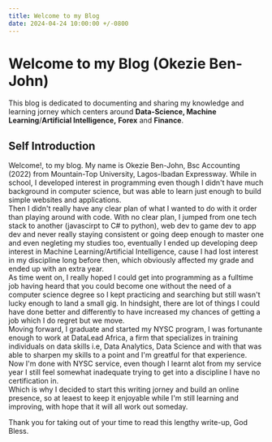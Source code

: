 ```yaml
---
title: Welcome to my Blog
date: 2024-04-24 10:00:00 +/-0800
---
```


# Welcome to my Blog (Okezie Ben-John)

This blog is dedicated to documenting and sharing my knowledge and learning jorney which centers around **Data-Science, Machine Learning**/**Artificial Intelligence,** **Forex** and **Finance**.

## Self Introduction

Welcome!, to my blog. My name is Okezie Ben-John, Bsc Accounting (2022) from Mountain-Top University, Lagos-Ibadan Expressway. While in school, I developed interest in programming even though I didn't have much background in computer science, but was able to learn just enough to build simple websites and applications.  
Then I didn't really have any clear plan of what I wanted to do with it order than playing around with code. With no clear plan, I jumped from one tech stack to another (javascirpt to C# to python), web dev to game dev to app dev and never really staying consistent or going deep enough to master one and even negleting my studies too, eventually I ended up developing deep interest in Machine Learning/Artificial Intelligence, cause I had lost interest in my discipline long before then, which obviously affected my grade and ended up with an extra year.  
As time went on, I really hoped I could get into programming as a fulltime job having heard that you could become one without the need of a computer science degree so I kept practicing and searching but still wasn't lucky enough to land a small gig. In hindsight, there are lot of things I could have done better and differently to have increased my chances of getting a job which I do regret but we move.  
Moving forward, I graduate and started my NYSC program, I was fortunante enough to work at DataLead Africa, a firm that specializes in training individuals on data skills i.e, Data Analytics, Data Science and with that was able to sharpen my skills to a point and I'm greatful for that experience.  
Now I'm done with NYSC service, even though I learnt alot from my service year I still feel somewhat inadequate trying to get into a discipline I have no certification in.  
Which is why I decided to start this writing jorney and build an online presence, so at leaest to keep it enjoyable while I'm still learning and improving, with hope that it will all work out someday.

Thank you for taking out of your time to read this lengthy write-up, God Bless.
